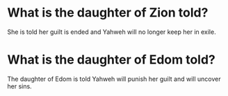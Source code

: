 # What is the daughter of Zion told?

She is told her guilt is ended and Yahweh will no longer keep her in exile.

# What is the daughter of Edom told?

The daughter of Edom is told Yahweh will punish her guilt and will uncover her sins.
